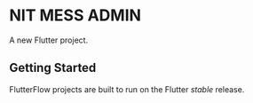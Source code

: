# NIT MESS ADMIN

A new Flutter project.

## Getting Started

FlutterFlow projects are built to run on the Flutter _stable_ release.
